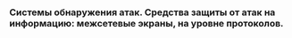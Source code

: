 ### Системы обнаружения атак. Средства защиты от атак на информацию: межсетевые экраны, на уровне протоколов.